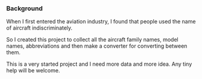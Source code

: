 ### Background
When I first entered the aviation industry, I found that people used the name of aircraft indiscriminately.

So I created this project to collect all the aircraft family names, model names, abbreviations and then make a converter for converting between them.

This is a very started project and I need more data and more idea. Any tiny help will be welcome.
